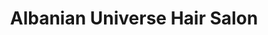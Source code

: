 ---
title: "Albanian Universe Hair Salon"
url: /new-york/albanian-universe-hair-salon/
shop: hairdresser
---